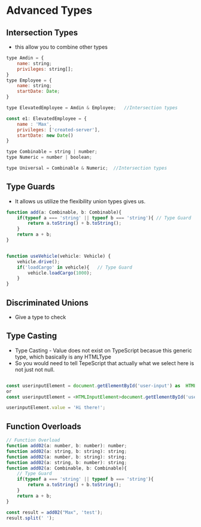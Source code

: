 # Advanced Types
## Intersection Types
- this allow you to combine other types
```js
type Amdin = {
    name: string;
    privileges: string[];
}
type Employee = {
    name: string;
    startDate: Date;
}

type ElevatedEmployee = Amdin & Employee;   //Intersection types

const e1: ElevatedEmployee = {
    name : 'Max',
    privileges: ['created-server'],
    startDate: new Date()
}

type Combinable = string | number;
type Numeric = number | boolean;

type Universal = Combinable & Numeric;  //Intersection types
```
## Type Guards
- It allows us utilize the flexibility union types gives us.
```js
function add(a: Combinable, b: Combinable){
    if(typeof a === 'string' || typeof b === 'string'){ // Type Guard
        return a.toString() + b.toString();
    }
    return a + b;
}


function useVehicle(vehicle: Vehicle) {
    vehicle.drive();
    if('loadCargo' in vehicle){   // Type Guard
        vehicle.loadCargo(1000);
    }
}
```
## Discriminated Unions
- Give a type to check
## Type Casting
- Type Casting - Value does not exist on TypeScript becasue this generic type, which basically is any HTMLType
- So you would need to tell TepeScript that actually what we select here is not just not null.
```js

const userinputElement = document.getElementById('user-input') as  HTMLInputElement;
or 
const userinputElement = <HTMLInputElement>document.getElementById('user-input');

userinputElement.value = 'Hi there!';

```
## Function Overloads
```js
// Function Overload
function add02(a: number, b: number): number;
function add02(a: string, b: string): string;
function add02(a: number, b: string): string;
function add02(a: string, b: number): string;
function add02(a: Combinable, b: Combinable){
    // Type Guard
    if(typeof a === 'string' || typeof b === 'string'){
        return a.toString() + b.toString();
    }
    return a + b;
}

const result = add02("Max", 'test');
result.split(' ');
```